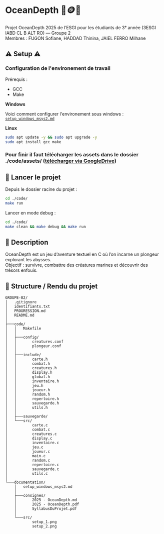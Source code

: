 # OceanDepth 🤿🪙🐙

Projet OceanDepth 2025 de l’ESGI pour les étudiants de 3ᵉ année (3ESGI IABD CL B ALT RO) — Groupe 2  
Membres : FUGON Sofiane, HADDAD Thinina, JAIEL FERRO Milhane

## ⚠️ Setup ⚠️

### Configuration de l'environement de travail

Prérequis :

- GCC
- Make

**Windows**

Voici comment configurer l'environement sous windows : [`setup_windows_msys2.md`](./documentation/setup_windows_msys2.md)

**Linux**

```bash
sudo apt update -y && sudo apt upgrade -y
sudo apt install gcc make
```

### Pour finir il faut télécharger les assets dans le dossier ./code/assets/  ([télécharger via GoogleDrive](https://drive.google.com/drive/folders/1PaWy5Z0gs6dmZUdHXEOvd_NeacdMIMX7?usp=drive_link))

## 🚀 Lancer le projet

Depuis le dossier racine du projet :

```bash
cd ./code/
make run
```

Lancer en mode debug :

```bash
cd ./code/
make clean && make debug && make run
```

## 📖 Description

OceanDepth est un jeu d’aventure textuel en C où l’on incarne un plongeur explorant les abysses.  
Objectif : survivre, combattre des créatures marines et découvrir des trésors enfouis.

## 📂 Structure / Rendu du projet

```
GROUPE-02/
│   .gitignore
│   identifiants.txt
│   PROGRESSION.md
│   README.md
│
├───code/
│   │   Makefile
│   │
│   ├───config/
│   │       creatures.conf
│   │       plongeur.conf
│   │
│   ├───include/
│   │       carte.h
│   │       combat.h
│   │       creatures.h
│   │       display.h
│   │       global.h
│   │       inventaire.h
│   │       jeu.h
│   │       joueur.h
│   │       random.h
│   │       repertoire.h
│   │       sauvegarde.h
│   │       utils.h
│   │
│   ├───sauvegarde/
│   └───src/
│           carte.c
│           combat.c
│           creatures.c
│           display.c
│           inventaire.c
│           jeu.c
│           joueur.c
│           main.c
│           random.c
│           repertoire.c
│           sauvegarde.c
│           utils.c
│
└───documentation/
    │   setup_windows_msys2.md
    │
    ├───consignes/
    │       2025 - OceanDepth.md
    │       2025 - OceanDepth.pdf
    │       SyllabusDuProjet.pdf
    │
    └───src/
            setup_1.png
            setup_2.png
```